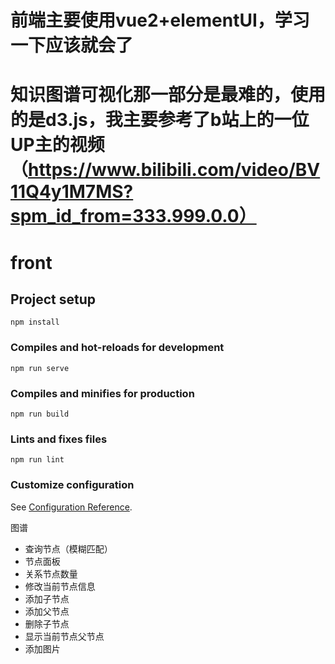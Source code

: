 # 前端主要使用vue2+elementUI，学习一下应该就会了
# 知识图谱可视化那一部分是最难的，使用的是d3.js，我主要参考了b站上的一位UP主的视频（https://www.bilibili.com/video/BV11Q4y1M7MS?spm_id_from=333.999.0.0）
# front

## Project setup
```
npm install
```

### Compiles and hot-reloads for development
```
npm run serve
```

### Compiles and minifies for production
```
npm run build
```

### Lints and fixes files
```
npm run lint
```

### Customize configuration
See [Configuration Reference](https://cli.vuejs.org/config/).


图谱
- 查询节点（模糊匹配）
- 节点面板
- 关系节点数量
- 修改当前节点信息  
- 添加子节点
- 添加父节点
- 删除子节点
- 显示当前节点父节点
- 添加图片
